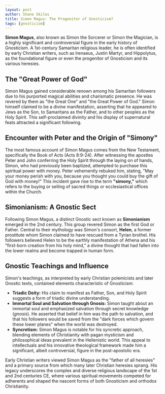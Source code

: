 ```yaml
---
layout: post
author: Shane Skiles
title: Simon Magus: The Progenitor of Gnosticism?
tags: [gnosticism]
---
```


**Simon Magus**, also known as Simon the Sorcerer or Simon the Magician, is a highly significant and controversial figure in the early history of Gnosticism. A 1st-century Samaritan religious leader, he is often identified by early Christian writers, such as Irenaeus, Justin Martyr, and Hippolytus, as the foundational figure or even the progenitor of Gnosticism and its various heresies.

## The "Great Power of God"

Simon Magus gained considerable renown among his Samaritan followers due to his purported magical abilities and charismatic presence. He was revered by them as "the Great One" and "the Great Power of God." Simon himself claimed to be a divine manifestation, asserting that he appeared to Jews as the Son, to Samaritans as the Father, and to other peoples as the Holy Spirit. This self-proclaimed divinity and his display of supernatural feats attracted a significant following.

## Encounter with Peter and the Origin of "Simony"

The most famous account of Simon Magus comes from the New Testament, specifically the Book of Acts (Acts 8:9-24). After witnessing the apostles Peter and John conferring the Holy Spirit through the laying on of hands, Simon, who had previously been baptized, attempted to purchase this spiritual power with money. Peter vehemently rebuked him, stating, "May your money perish with you, because you thought you could buy the gift of God with money!" This incident gave rise to the term **"simony,"** which refers to the buying or selling of sacred things or ecclesiastical offices within the Church.

## Simonianism: A Gnostic Sect

Following Simon Magus, a distinct Gnostic sect known as **Simonianism** emerged in the 2nd century. This group revered Simon as the first God or Father. Central to their mythology was Simon's consort, **Helen**, a former prostitute whom Simon claimed to have rescued from a Tyrian brothel. His followers believed Helen to be the earthly manifestation of Athena and his "first-born creation from his holy mind," a divine thought that had fallen into the lower realms and become trapped in human form.

## Gnostic Teachings and Influence

Simon's teachings, as interpreted by early Christian polemicists and later Gnostic texts, contained elements characteristic of Gnosticism:

*   **Triadic Deity:** His claim to manifest as Father, Son, and Holy Spirit suggests a form of triadic divine understanding.
*   **Immortal Soul and Salvation through Gnosis:** Simon taught about an immortal soul and emphasized salvation through secret knowledge (*gnosis*). He asserted that belief in him was the path to salvation, and that his followers would be saved from the "dark forces which govern these lower planes" when the world was destroyed.
*   **Syncretism:** Simon Magus is notable for his syncretic approach, blending elements of Christianity with pagan mysticism and philosophical ideas prevalent in the Hellenistic world. This appeal to intellectuals and his innovative theological framework made him a significant, albeit controversial, figure in the post-apostolic era.

Early Christian writers viewed Simon Magus as the "father of all heresies" and a primary source from which many later Christian heresies sprang. His legacy underscores the complex and diverse religious landscape of the 1st and 2nd centuries CE, where various spiritual movements competed for adherents and shaped the nascent forms of both Gnosticism and orthodox Christianity.
